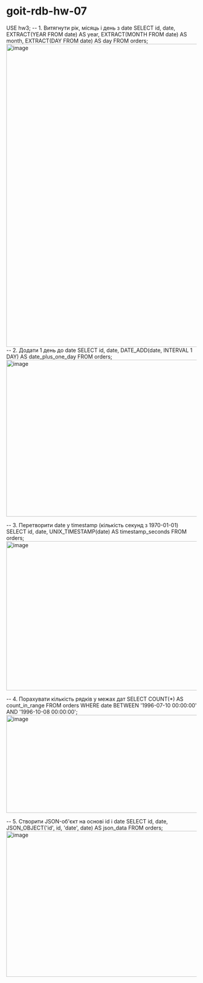 # goit-rdb-hw-07
USE hw3;
--  1. Витягнути рік, місяць і день з date
SELECT 
    id,
    date,
    EXTRACT(YEAR FROM date) AS year,
    EXTRACT(MONTH FROM date) AS month,
    EXTRACT(DAY FROM date) AS day
FROM orders;
<img width="1006" height="802" alt="image" src="https://github.com/user-attachments/assets/9b1b2d70-6460-421c-973f-10ab6754f10b" />
-- 2. Додати 1 день до date
SELECT 
    id,
    date,
    DATE_ADD(date, INTERVAL 1 DAY) AS date_plus_one_day
FROM orders;
<img width="656" height="415" alt="image" src="https://github.com/user-attachments/assets/f1cb196d-a120-4c22-becf-b215f528506d" />

-- 3. Перетворити date у timestamp (кількість секунд з 1970-01-01)
SELECT 
    id,
    date,
    UNIX_TIMESTAMP(date) AS timestamp_seconds
FROM orders;
<img width="785" height="395" alt="image" src="https://github.com/user-attachments/assets/d51bd9cc-5ea6-4656-9bf5-8d8498cffab1" />

-- 4. Порахувати кількість рядків у межах дат
SELECT COUNT(*) AS count_in_range
FROM orders
WHERE date BETWEEN '1996-07-10 00:00:00' AND '1996-10-08 00:00:00';
<img width="607" height="259" alt="image" src="https://github.com/user-attachments/assets/fd062313-6dd6-49f2-82e7-d853df2ed4f9" />

-- 5. Створити JSON-об'єкт на основі id і date
SELECT 
    id,
    date,
    JSON_OBJECT('id', id, 'date', date) AS json_data
FROM orders;
<img width="576" height="386" alt="image" src="https://github.com/user-attachments/assets/aef2f487-aea8-4ce1-b0fb-4692fd061026" />


